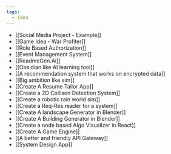 ```yaml
---
tags:
  - idea
---
```

- [[Social Media Project - Example]]
- [[Game Idea - War Profiter]]
- [[Role Based Authorization]]
- [[Event Management System]]
- [[ReadmeGen.Ai]]
- [[Obsidian like AI learning tool]]
- [[A recommendation system that works on encrypted data]]
- [[Big ambition like sim]]
- [[Create A Resume Tailor App]]
- [[Create a 2D Collison Detection System]]
- [[Create a robotic rain world sim]]
- [[Create a Req-Res reader for a system]]
- [[Create A landscape Generator in Blender]]
- [[Create A Building Generator in Blender]]
- [[Create a node based Algo Visualizer in React]]
- [[Create A Game Engine]]
- [[A better and friendly API Gateway]]
- [[System Design App]]